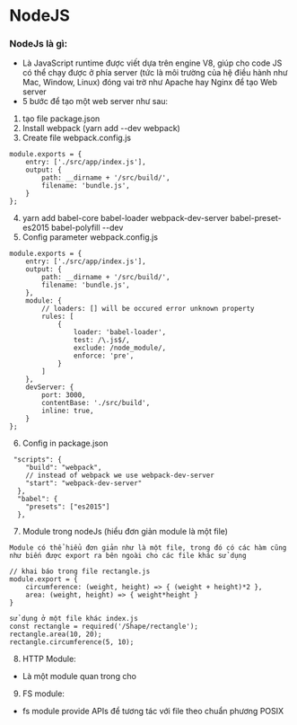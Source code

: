 
# NodeJS
### NodeJs là gì:
* Là JavaScript runtime được viết dựa trên engine V8, giúp cho code JS
có thể chạy được ở phía server (tức là môi trường của hệ điều hành như Mac, Window, Linux)
đóng vai trờ như Apache hay Nginx để tạo Web server
* 5 bước để tạo một web server như sau:
1. tạo file package.json
2. Install webpack (yarn add --dev webpack)
3. Create file webpack.config.js
```
module.exports = {
    entry: ['./src/app/index.js'],
    output: {
        path: __dirname + '/src/build/',
        filename: 'bundle.js',
    }
};
```
4. yarn add babel-core babel-loader webpack-dev-server babel-preset-es2015 babel-polyfill --dev
5. Config parameter webpack.config.js
```
module.exports = {
    entry: ['./src/app/index.js'],
    output: {
        path: __dirname + '/src/build/',
        filename: 'bundle.js',
    },
    module: {
        // loaders: [] will be occured error unknown property
        rules: [
            {
                loader: 'babel-loader',
                test: /\.js$/,
                exclude: /node_module/,
                enforce: 'pre',
            }
        ]
    },
    devServer: {
        port: 3000,
        contentBase: './src/build',
        inline: true,
    }
};
```
6. Config in package.json
```
 "scripts": {
    "build": "webpack",
    // instead of webpack we use webpack-dev-server
    "start": "webpack-dev-server"
  },
  "babel": {
    "presets": ["es2015"]
  },
```
7. Module trong nodeJs (hiểu đơn giản module là một file)
```
Module có thể hiểu đơn giản như là một file, trong đó có các hàm cũng
như biến được export ra bên ngoài cho các file khác sử dụng

// khai báo trong file rectangle.js
module.export = {
    circumference: (weight, height) => { (weight + height)*2 },
    area: (weight, height) => { weight*height }
}

sử dụng ở một file khác index.js
const rectangle = required('/Shape/rectangle');
rectangle.area(10, 20);
rectangle.circumference(5, 10);
```
8. HTTP Module:
 - Là một module quan trong cho
 
 
9. FS module:
- fs module provide APIs để tương tác với file theo chuẩn phương POSIX 

